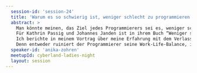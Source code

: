 ```yaml
---
  session-id: 'session-24'
  title: 'Warum es so schwierig ist, weniger schlecht zu programmieren'
  abstract: >
    Man könnte meinen, das Ziel jedes Programmierers sei es, weniger schlecht zu programmieren. Doch viele Entwickler bleiben lange auf der Stufe der Unbewussten Inkompetenz stehen. Und alle sind glücklich damit.  
    Für Kathrin Passig und Johannes Janden ist in ihrem Buch “Weniger schlecht Programmieren” klar, dass jeder Entwickler das Ziel haben sollte, die vierte Stufe der Kompetenzentwicklung (Unbewusste Kompetenz) zu erreichen. Doch im Alltag stellt das Programmierer und Vorgesetzte vor viele Herausforderungen.
    Ich berichte in meinem Vortrag über meine Erfahrung mit dem Verlassen der Stufe der Unbewussten Inkompetenz und wie der darauf folgende Weg mehr als nur ein Verlassen der Komfortzone bedeutet.
    Denn entweder ruiniert der Programmierer seine Work-Life-Balance, indem er versucht in seiner Freizeit seine Lücken zu füllen. Oder er nervt seine Vorgesetzten mit dem Bedarf nach Schulungen, Weiterbildungen oder Zeit zum einarbeiten und lernen. Das ist gerade bei Firmen, die im Projektgeschäft tätig sind, nicht unbedingt willkommen.
  speaker-id: 'anika-zohren'
  meetupId: cyberland-ladies-night
  layout: session
---
```

